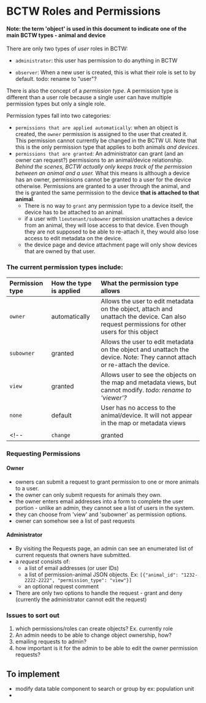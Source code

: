 # BCTW Roles and Permissions
#### Note: the term 'object' is used in this document to indicate one of the main BCTW types - animal and device
There are only two types of _user_ roles in BCTW:
* `administrator`: this user has permission to do anything in BCTW
<!-- * `observer`: When a new user is created, this is what their role is set to by default. -->
* `observer`: When a new user is created, this is what their role is set to by default. todo: rename to "user"?

There is also the concept of a _permission type_. A permission type is different than a user role because a single user can have multiple permission types but only a single role.  

Permission types fall into two categories:
* `permissions that are applied automatically`: when an object is created, the `owner` permission is assigned to the user that created it. This permission cannot currently be changed in the BCTW UI. Note that this is the only permission type that applies to both animals _and devices_.
* `permissions that are granted`: An administrator can grant (and an owner can request?) permissions to an animal/device relationship. _Behind the scenes, BCTW actually only keeps track of the permission between an animal and a user._ What this means is although a device has an owner, permissions cannot be granted to a user for the device otherwise. Permissions are granted to a user through the animal, and the is granted the same permission to the device __that is attached to that animal__.
  * There is no way to `grant` any permission type to a device itself, the device has to be attached to an animal. 
  * if a user with `lieutenant/subowner` permission unattaches a device from an animal, they will lose access to that device. Even though they are not supposed to be able to re-attach it, they would also lose access to edit metadata on the device.
  * the device page and device attachment page will only show devices that are owned by that user. 

### The current permission types include:

| Permission type | How the type is applied | What the permission type allows |
|:----------------|:------------------------|:--------------------------------|
|`owner` | automatically | Allows the user to edit metadata on the object, attach and unattach the device. Can also request permissions for other users for this object
|`subowner` | granted  | Allows the user to edit metadata on the object and unattach the device. Note: They cannot attach or re-attach the device.
|`view` | granted | Allows user to see the objects on the map and metadata views, but cannot modify. _todo: rename to 'viewer'?_
|`none` | default | User has no access to the animal/device. It will not appear in the map or metadata views
| | |
<!-- |`change` | granted | Allows user to modify metadata, unattach and attach devices. `todo: should this be removed now that owner/lieutenant are used?` -->

### Requesting Permissions
#### Owner
* owners can submit a request to grant permission to one or more animals to a user.
* the owner can only submit requests for animals they own.
* the owner enters email addresses into a form to complete the user portion - unlike an admin, they cannot see a list of users in the system.
* they can choose from 'view' and 'subowner' as permission options.
* owner can somehow see a list of past requests

#### Administrator
* By visiting the Requests page, an admin can see an enumerated list of current requests that owners have submitted.
* a _request_ consists of: 
    * a list of email addresses (or user IDs)
    * a list of permission-animal JSON objects. Ex: `[{"animal_id": "1232-2222-2222", "permission_type": "view"}]`
    * an optional request comment
* There are only two options to handle the request - grant and deny (currently the administrator cannot edit the request)
### Issues to sort out
<!-- 1. Why does a user with `lieutenant/subowner` permission actually need to be able to unattach devices from an animal? - to perform mortality events etc -->
1. which permissions/roles can create objects? Ex. currently role
1. An admin needs to be able to change object ownership, how?
1. emailing requests to admin?
1. how important is it for the admin to be able to edit the owner permission requests?

## To implement
* modify data table component to search or group by ex: population unit
* 